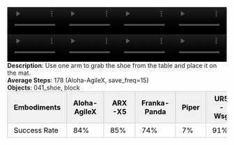 <!DOCTYPE html>
<html lang="en">
<body>
    <div style="display: flex;">
        <video src="../task_video_clean/place_shoe/aloha-agilex_head.mp4" controls loop muted autoplay style="width: 25%;"></video>
        <video src="../task_video_clean/place_shoe/franka-panda_head.mp4" controls loop muted autoplay style="width: 25%;"></video>
        <video src="../task_video_clean/place_shoe/ARX-X5_head.mp4" controls loop muted autoplay style="width: 25%;"></video>
        <video src="../task_video_clean/place_shoe/ur5-wsg_head.mp4" controls loop muted autoplay style="width: 25%;"></video>
    </div>
    <div style="display: flex;">
        <video src="../task_video_clean/place_shoe/aloha-agilex_world.mp4" controls loop muted autoplay style="width: 25%;"></video>
        <video src="../task_video_clean/place_shoe/franka-panda_world.mp4" controls loop muted autoplay style="width: 25%;"></video>
        <video src="../task_video_clean/place_shoe/ARX-X5_world.mp4" controls loop muted autoplay style="width: 25%;"></video>
        <video src="../task_video_clean/place_shoe/ur5-wsg_world.mp4" controls loop muted autoplay style="width: 25%;"></video>
    </div>
    <b>Description</b>: Use one arm to grab the shoe from the table and place it on the mat.<br>
    <b>Average Steps</b>: 178 (Aloha-AgileX, save_freq=15)<br>
    <b>Objects</b>: 041_shoe, block<br>
    <table style="margin:0 auto;border-collapse:collapse;width:auto;min-width:180px;background-color:white;">
        <thead>
            <tr style="background:#f0f0f0;">
                <th style="border:1px solid #ccc;padding:6px 14px;color:black;">Embodiments</th>
                <th style="border:1px solid #ccc;padding:6px 14px;color:black;">Aloha-AgileX</th>
                <th style="border:1px solid #ccc;padding:6px 14px;color:black;">ARX-X5</th>
                <th style="border:1px solid #ccc;padding:6px 14px;color:black;">Franka-Panda</th>
                <th style="border:1px solid #ccc;padding:6px 14px;color:black;">Piper</th>
                <th style="border:1px solid #ccc;padding:6px 14px;color:black;">UR5-Wsg</th>
            </tr>
        </thead>
        <tbody>
            <tr style="background:white;">
                <td style="border:1px solid #ccc;padding:6px 14px;color:black;">Success Rate</td>
                <td style="border:1px solid #ccc;padding:6px 14px;color:black;">84%</td>
                <td style="border:1px solid #ccc;padding:6px 14px;color:black;">85%</td>
                <td style="border:1px solid #ccc;padding:6px 14px;color:black;">74%</td>
                <td style="border:1px solid #ccc;padding:6px 14px;color:black;">7%</td>
                <td style="border:1px solid #ccc;padding:6px 14px;color:black;">91%</td>
            </tr>
        </tbody>
    </table>
</body>
</html>

